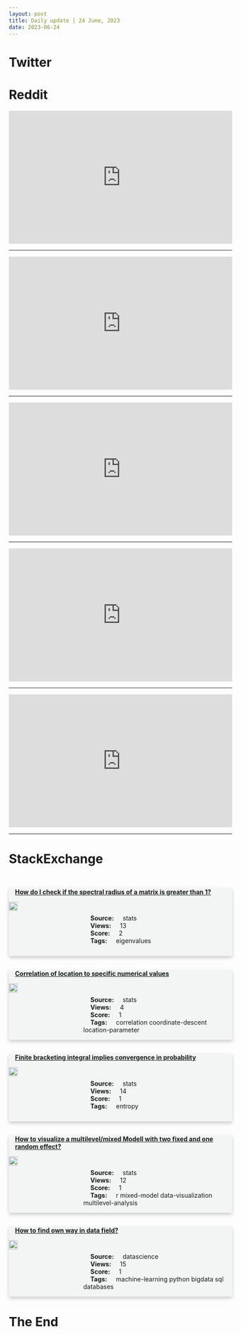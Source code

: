 ```yaml
---
layout: post
title: Daily update | 24 June, 2023
date: 2023-06-24
---
```


<script async src="https://platform.twitter.com/widgets.js" charset="utf-8"></script>


<script src='https://storage.ko-fi.com/cdn/scripts/overlay-widget.js'></script>
<script>
  kofiWidgetOverlay.draw('themldojo', {
    'type': 'floating-chat',
    'floating-chat.donateButton.text': 'Support me',
    'floating-chat.donateButton.background-color': '#f45d22',
    'floating-chat.donateButton.text-color': '#fff'
  });
</script>

# Twitter 

<blockquote class="twitter-tweet"><a href="https://twitter.com/narendramodi/status/1672333386319290368"></a></blockquote>

<blockquote class="twitter-tweet"><a href="https://twitter.com/ANI/status/1672314581346304001"></a></blockquote>

<blockquote class="twitter-tweet"><a href="https://twitter.com/pastorbolaji/status/1672182711568531457"></a></blockquote>

<blockquote class="twitter-tweet"><a href="https://twitter.com/Damn_coder/status/1672107412130615296"></a></blockquote>

<blockquote class="twitter-tweet"><a href="https://twitter.com/swyx/status/1672090226389549056"></a></blockquote>

<blockquote class="twitter-tweet"><a href="https://twitter.com/ylecun/status/1672234030387822593"></a></blockquote>

<blockquote class="twitter-tweet"><a href="https://twitter.com/ylecun/status/1672045188301086721"></a></blockquote>

<blockquote class="twitter-tweet"><a href="https://twitter.com/ylecun/status/1672292897746501636"></a></blockquote>

<blockquote class="twitter-tweet"><a href="https://twitter.com/ylecun/status/1672218433285419009"></a></blockquote>

<blockquote class="twitter-tweet"><a href="https://twitter.com/ylecun/status/1672043494578200577"></a></blockquote>

# Reddit 

<iframe id="reddit-embed" src="https://www.redditmedia.com/r/datascience/comments/14glots/how_common_is_it_for_data_at_an_established?ref_source=embed&amp;ref=share&amp;embed=true" sandbox="allow-scripts allow-same-origin allow-popups" style="border: none;" height="300" width="100%" scrolling="yes"></iframe>
<hr style="width:100%;text-align:left;margin-left:0">
<iframe id="reddit-embed" src="https://www.redditmedia.com/r/datascience/comments/14h4gqy/ryxcommars_tweet_thread_on_why_2023_is_a_bad_year?ref_source=embed&amp;ref=share&amp;embed=true" sandbox="allow-scripts allow-same-origin allow-popups" style="border: none;" height="300" width="100%" scrolling="yes"></iframe>
<hr style="width:100%;text-align:left;margin-left:0">
<iframe id="reddit-embed" src="https://www.redditmedia.com/r/datascience/comments/14gnnmq/what_kind_of_different_work_do_highly_paid_data?ref_source=embed&amp;ref=share&amp;embed=true" sandbox="allow-scripts allow-same-origin allow-popups" style="border: none;" height="300" width="100%" scrolling="yes"></iframe>
<hr style="width:100%;text-align:left;margin-left:0">
<iframe id="reddit-embed" src="https://www.redditmedia.com/r/dataengineering/comments/14h0b8x/need_recommendations_azure_vs_aws?ref_source=embed&amp;ref=share&amp;embed=true" sandbox="allow-scripts allow-same-origin allow-popups" style="border: none;" height="300" width="100%" scrolling="yes"></iframe>
<hr style="width:100%;text-align:left;margin-left:0">
<iframe id="reddit-embed" src="https://www.redditmedia.com/r/dataengineering/comments/14h00lk/is_it_normal_to_pull_airflow_dags_from_a_remote?ref_source=embed&amp;ref=share&amp;embed=true" sandbox="allow-scripts allow-same-origin allow-popups" style="border: none;" height="300" width="100%" scrolling="yes"></iframe>
<hr style="width:100%;text-align:left;margin-left:0">

<style>
.card {
box-shadow: 0 4px 8px 0 rgba(0,0,0,0.2);
transition: 0.3s;
width: 100%;
background-color: #F3F4F4;
}
p{
    margin-left:  3em;
    padding-top: 1em;
}
.part2{
    display: grid;
    grid-template-columns: 1fr 3fr;
}
h4{
    margin: 1em;
}

.card:hover {
box-shadow: 0 8px 16px 0 rgba(0,0,0,0.2);
}
b {
padding: 2px 16px;
}
</style>
  
# StackExchange 


  <br>
  <div class="card">
  <h4><a href='https://stats.stackexchange.com/questions/619589/how-do-i-check-if-the-spectral-radius-of-a-matrix-is-greater-than-1'>How do I check if the spectral radius of a matrix is greater than 1?</a></h4> 
  <div class="part2">
      <img src="https://cdn.sstatic.net/Sites/stats/Img/apple-touch-icon@2.png?v=344f57aa10cc" alt="Img missing!" style="width:40%">
      <p><b>Source:</b> stats<br><b>Views:</b> 13<br><b>Score:</b> 2<br><b>Tags:</b> <span class="badge badge-dark">eigenvalues</span></p> 
  </div>
  </div>
      
  <br>
  <div class="card">
  <h4><a href='https://stats.stackexchange.com/questions/619524/correlation-of-location-to-specific-numerical-values'>Correlation of location to specific numerical values</a></h4> 
  <div class="part2">
      <img src="https://cdn.sstatic.net/Sites/stats/Img/apple-touch-icon@2.png?v=344f57aa10cc" alt="Img missing!" style="width:40%">
      <p><b>Source:</b> stats<br><b>Views:</b> 4<br><b>Score:</b> 1<br><b>Tags:</b> <span class="badge badge-dark">correlation</span> <span class="badge badge-dark">coordinate-descent</span> <span class="badge badge-dark">location-parameter</span></p> 
  </div>
  </div>
      
  <br>
  <div class="card">
  <h4><a href='https://stats.stackexchange.com/questions/619554/finite-bracketing-integral-implies-convergence-in-probability'>Finite bracketing integral implies convergence in probability</a></h4> 
  <div class="part2">
      <img src="https://cdn.sstatic.net/Sites/stats/Img/apple-touch-icon@2.png?v=344f57aa10cc" alt="Img missing!" style="width:40%">
      <p><b>Source:</b> stats<br><b>Views:</b> 14<br><b>Score:</b> 1<br><b>Tags:</b> <span class="badge badge-dark">entropy</span></p> 
  </div>
  </div>
      
  <br>
  <div class="card">
  <h4><a href='https://stats.stackexchange.com/questions/619557/how-to-visualize-a-multilevel-mixed-modell-with-two-fixed-and-one-random-effect'>How to visualize a multilevel/mixed Modell with two fixed and one random effect?</a></h4> 
  <div class="part2">
      <img src="https://cdn.sstatic.net/Sites/stats/Img/apple-touch-icon@2.png?v=344f57aa10cc" alt="Img missing!" style="width:40%">
      <p><b>Source:</b> stats<br><b>Views:</b> 12<br><b>Score:</b> 1<br><b>Tags:</b> <span class="badge badge-dark">r</span> <span class="badge badge-dark">mixed-model</span> <span class="badge badge-dark">data-visualization</span> <span class="badge badge-dark">multilevel-analysis</span></p> 
  </div>
  </div>
      
  <br>
  <div class="card">
  <h4><a href='https://datascience.stackexchange.com/questions/122337/how-to-find-own-way-in-data-field'>How to find own way in data field?</a></h4> 
  <div class="part2">
      <img src="https://cdn.sstatic.net/Sites/datascience/Img/apple-touch-icon@2.png?v=1c36463984b3" alt="Img missing!" style="width:40%">
      <p><b>Source:</b> datascience<br><b>Views:</b> 15<br><b>Score:</b> 1<br><b>Tags:</b> <span class="badge badge-dark">machine-learning</span> <span class="badge badge-dark">python</span> <span class="badge badge-dark">bigdata</span> <span class="badge badge-dark">sql</span> <span class="badge badge-dark">databases</span></p> 
  </div>
  </div>
      
# The End